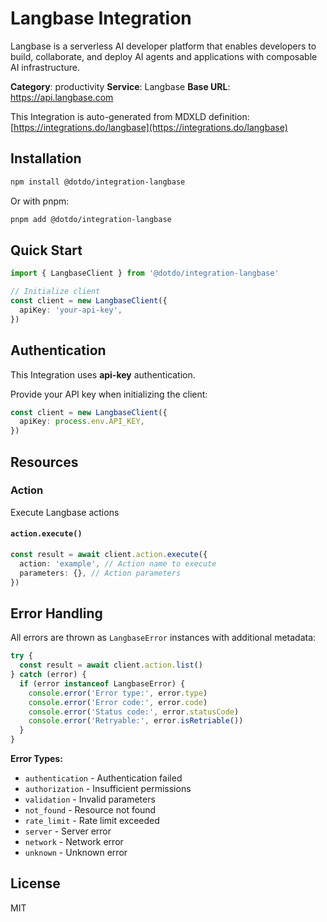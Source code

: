 # Langbase Integration

Langbase is a serverless AI developer platform that enables developers to build, collaborate, and deploy AI agents and applications with composable AI infrastructure.

**Category**: productivity
**Service**: Langbase
**Base URL**: https://api.langbase.com

This Integration is auto-generated from MDXLD definition: [https://integrations.do/langbase](https://integrations.do/langbase)

## Installation

```bash
npm install @dotdo/integration-langbase
```

Or with pnpm:

```bash
pnpm add @dotdo/integration-langbase
```

## Quick Start

```typescript
import { LangbaseClient } from '@dotdo/integration-langbase'

// Initialize client
const client = new LangbaseClient({
  apiKey: 'your-api-key',
})
```

## Authentication

This Integration uses **api-key** authentication.

Provide your API key when initializing the client:

```typescript
const client = new LangbaseClient({
  apiKey: process.env.API_KEY,
})
```

## Resources

### Action

Execute Langbase actions

#### `action.execute()`

```typescript
const result = await client.action.execute({
  action: 'example', // Action name to execute
  parameters: {}, // Action parameters
})
```

## Error Handling

All errors are thrown as `LangbaseError` instances with additional metadata:

```typescript
try {
  const result = await client.action.list()
} catch (error) {
  if (error instanceof LangbaseError) {
    console.error('Error type:', error.type)
    console.error('Error code:', error.code)
    console.error('Status code:', error.statusCode)
    console.error('Retryable:', error.isRetriable())
  }
}
```

**Error Types:**

- `authentication` - Authentication failed
- `authorization` - Insufficient permissions
- `validation` - Invalid parameters
- `not_found` - Resource not found
- `rate_limit` - Rate limit exceeded
- `server` - Server error
- `network` - Network error
- `unknown` - Unknown error

## License

MIT
